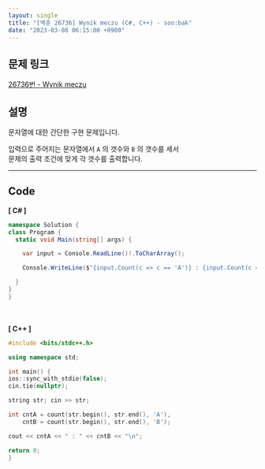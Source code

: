 ```yaml
---
layout: single
title: "[백준 26736] Wynik meczu (C#, C++) - soo:bak"
date: "2023-03-08 06:15:00 +0900"
---
```


## 문제 링크
  [26736번 - Wynik meczu](https://www.acmicpc.net/problem/26736)

## 설명
  문자열에 대한 간단한 구현 문제입니다. <br>

  입력으로 주어지는 문자열에서 `A` 의 갯수와 `B` 의 갯수를 세서 <br>
  문제의 출력 조건에 맞게 각 갯수를 출력합니다. <br>

- - -

## Code
<b>[ C# ] </b>
<br>

  ```c#
namespace Solution {
  class Program {
    static void Main(string[] args) {

      var input = Console.ReadLine()!.ToCharArray();

      Console.WriteLine($"{input.Count(c => c == 'A')} : {input.Count(c => c == 'B')}");

    }
  }
}
  ```
<br><br>
<b>[ C++ ] </b>
<br>

  ```c++
#include <bits/stdc++.h>

using namespace std;

int main() {
  ios::sync_with_stdio(false);
  cin.tie(nullptr);

  string str; cin >> str;

  int cntA = count(str.begin(), str.end(), 'A'),
      cntB = count(str.begin(), str.end(), 'B');

  cout << cntA << " : " << cntB << "\n";

  return 0;
}
  ```

